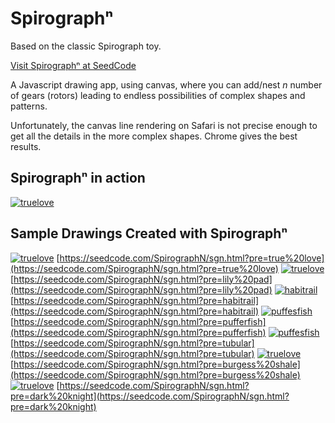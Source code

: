 # Spirograph&#8319;
Based on the classic Spirograph toy.

[Visit Spirograph&#8319; at SeedCode](https://seedcode.com/SpirographN/sgn.html)

A Javascript drawing app, using canvas, where you can add/nest *n* number of gears (rotors) leading to endless possibilities of complex shapes and patterns.

Unfortunately, the canvas line rendering on Safari is not precise enough to get all the details in the more complex shapes. Chrome gives the best results.

## Spirograph&#8319; in action

[![truelove](img/drawing.png)](img/drawing.png)

## Sample Drawings Created with Spirograph&#8319;

[![truelove](img/truelove.png)](img/truelove.png)
[https://seedcode.com/SpirographN/sgn.html?pre=true%20love](https://seedcode.com/SpirographN/sgn.html?pre=true%20love)
[![truelove](img/lilypad.png)](img/lilypad.png)
[https://seedcode.com/SpirographN/sgn.html?pre=lily%20pad](https://seedcode.com/SpirographN/sgn.html?pre=lily%20pad)
[![habitrail](img/habitrail.png)](img/habitrail.png)
[https://seedcode.com/SpirographN/sgn.html?pre=habitrail](https://seedcode.com/SpirographN/sgn.html?pre=habitrail)
[![puffesfish](img/pufferfish.png)](img/pufferfish.png)
[https://seedcode.com/SpirographN/sgn.html?pre=pufferfish](https://seedcode.com/SpirographN/sgn.html?pre=pufferfish)
[![puffesfish](img/tubular.png)](img/tubular.png)
[https://seedcode.com/SpirographN/sgn.html?pre=tubular](https://seedcode.com/SpirographN/sgn.html?pre=tubular)
[![truelove](img/burgessshale.png)](img/burgessshale.png)
[https://seedcode.com/SpirographN/sgn.html?pre=burgess%20shale](https://seedcode.com/SpirographN/sgn.html?pre=burgess%20shale)
[![truelove](img/darkknight.png)](img/darkknight.png)
[https://seedcode.com/SpirographN/sgn.html?pre=dark%20knight](https://seedcode.com/SpirographN/sgn.html?pre=dark%20knight)

